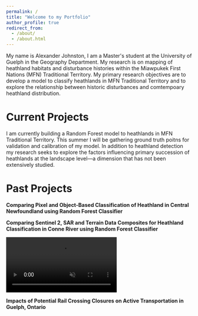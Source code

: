 ```yaml
---
permalink: /
title: "Welcome to my Portfolio"
author_profile: true
redirect_from: 
  - /about/
  - /about.html
---
```


My name is Alexander Johnston, I am a Master's student at the University of Guelph in the Geography Department. My research is on mapping of heathland habitats and disturbance histories within the Miawpukek First Nations (MFN) Traditional Territory. My primary research objectives are to develop a model to classify heathlands in MFN Traditional Territory and to explore the relationship between historic disturbances and comtempoary heathland distribution. 


Current Projects
======
I am currently building a Random Forest model to heathlands in MFN Traditional Territory. This summer I will be gathering ground truth poitns for validation and calibration of my model. In addition to heathland detection my research seeks to explore the factors influencing primary succession of heathlands at the landscape level—a dimension that has not been extensively studied.

Past Projects
======
**Comparing Pixel and Object-Based Classification of Heathland in Central Newfoundland using Random Forest Classifier**

**Comparing Sentinel 2, SAR and Terrain Data Composites for Heathland Classification in Conne River using Random Forest Classifier**
<div class="align-right">
  <video autoplay muted>
    <source src="/images/RfClassifiedMap.mp4" type="video/mp4">
    Your browser does not support the video tag.
  </video>
</div>

<script>
  document.addEventListener("DOMContentLoaded", function() {
    setTimeout(function() {
      var video = document.getElementById("delayedVideo");
      video.play();
    }, 3000); // 1.5 second delay
  });
</script>

**Impacts of Potential Rail Crossing Closures on Active Transportation in Guelph, Ontario**

